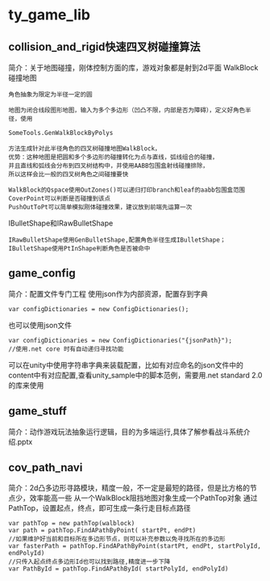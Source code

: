 # ty_game_lib
## collision_and_rigid快速四叉树碰撞算法
简介：关于地图碰撞，刚体控制方面的库，游戏对象都是射到2d平面
WalkBlock碰撞地图
    
    角色抽象为限定为半径一定的圆
  
    地图为闭合线段图形地图，输入为多个多边形（凹凸不限，内部是否为障碍），定义好角色半径，使用
  
    SomeTools.GenWalkBlockByPolys
    
    方法生成针对此半径角色的四叉树碰撞地图WalkBlock，
    优势：这种地图是把圆和多个多边形的碰撞转化为点与直线，弧线组合的碰撞，
    并且直线和弧线会分布到四叉树结构中，并使用AABB包围盒射线碰撞排除，
    所以这样会比一般的四叉树角色之间碰撞要快
    
    WalkBlock的Qspace使用OutZones()可以递归打印branch和leaf的aabb包围盒范围
    CoverPoint可以判断是否碰撞到该点
    PushOutToPt可以简单模拟刚体碰撞效果，建议放到前端先运算一次

IBulletShape和IRawBulletShape
    
    IRawBulletShape使用GenBulletShape,配置角色半径生成IBulletShape；
    IBulletShape使用PtInShape判断角色是否被命中

## game_config
简介：配置文件专门工程
使用json作为内部资源，配置存到字典
    
    var configDictionaries = new ConfigDictionaries();
也可以使用json文件

    var configDictionaries = new ConfigDictionaries("{jsonPath}");
    //使用.net core 时有自动递归寻找功能

可以在unity中使用字符串字典来装载配置，比如有对应命名的json文件中的content中有对应配置,查看unity_sample中的脚本范例，需要用.net standard 2.0的库来使用
    
## game_stuff
简介：动作游戏玩法抽象运行逻辑，目的为多端运行,具体了解参看战斗系统介绍.pptx
## cov_path_navi
简介：2d凸多边形寻路模块，精度一般，不一定是最短的路径，但是比方格的节点少，效率能高一些
从一个WalkBlock阻挡地图对象生成一个PathTop对象
通过PathTop，设置起点，终点，即可生成一条行走目标点路径

    var pathTop = new pathTop(walblock)
    var path = pathTop.FindAPathByPoint( startPt, endPt)
    //如果维护好当前和目标所在多边形节点，则可以补充参数以免寻找所在的多边形
    var fasterPath = pathTop.FindAPathByPoint(startPt, endPt, startPolyId, endPolyId)
    //只传入起点终点多边形Id也可以找到路径,精度进一步下降
    var PathById = pathTop.FindAPathById( startPolyId, endPolyId)
    
